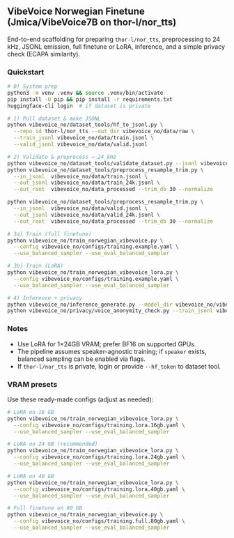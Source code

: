 ## VibeVoice Norwegian Finetune (Jmica/VibeVoice7B on thor-l/nor_tts)

End-to-end scaffolding for preparing `thor-l/nor_tts`, preprocessing to 24 kHz, JSONL emission, full finetune or LoRA, inference, and a simple privacy check (ECAPA similarity).

### Quickstart

```bash
# 0) System prep
python3 -m venv .venv && source .venv/bin/activate
pip install -U pip && pip install -r requirements.txt
huggingface-cli login  # if dataset is private

# 1) Pull dataset & make JSONL
python vibevoice_no/dataset_tools/hf_to_jsonl.py \
  --repo_id thor-l/nor_tts --out_dir vibevoice_no/data/raw \
  --train_jsonl vibevoice_no/data/train.jsonl \
  --valid_jsonl vibevoice_no/data/valid.jsonl

# 2) Validate & preprocess → 24 kHz
python vibevoice_no/dataset_tools/validate_dataset.py --jsonl vibevoice_no/data/train.jsonl --sample 200 || true
python vibevoice_no/dataset_tools/preprocess_resample_trim.py \
  --in_jsonl  vibevoice_no/data/train.jsonl \
  --out_jsonl vibevoice_no/data/train_24k.jsonl \
  --out_root  vibevoice_no/data_processed --trim_db 30 --normalize

python vibevoice_no/dataset_tools/preprocess_resample_trim.py \
  --in_jsonl  vibevoice_no/data/valid.jsonl \
  --out_jsonl vibevoice_no/data/valid_24k.jsonl \
  --out_root  vibevoice_no/data_processed --trim_db 30 --normalize

# 3a) Train (full finetune)
python vibevoice_no/train_norwegian_vibevoice.py \
  --config vibevoice_no/configs/training.example.yaml \
  --use_balanced_sampler --use_eval_balanced_sampler

# 3b) Train (LoRA)
python vibevoice_no/train_norwegian_vibevoice_lora.py \
  --config vibevoice_no/configs/training.example.yaml \
  --use_balanced_sampler --use_eval_balanced_sampler

# 4) Inference + privacy
python vibevoice_no/inference_generate.py --model_dir vibevoice_no/vibevoice_no_7b --text "Hei, verden!" --seconds 3.5 --out out.wav
python vibevoice_no/privacy/voice_anonymity_check.py --train_jsonl vibevoice_no/data/train_24k.jsonl --candidate_wav out.wav --threshold 0.8 || echo "⚠️ Similarity over threshold"
```

### Notes

- Use LoRA for 1×24GB VRAM; prefer BF16 on supported GPUs.
- The pipeline assumes speaker-agnostic training; if `speaker` exists, balanced sampling can be enabled via flags.
- If `thor-l/nor_tts` is private, login or provide `--hf_token` to dataset tool.

### VRAM presets

Use these ready-made configs (adjust as needed):

```bash
# LoRA on 16 GB
python vibevoice_no/train_norwegian_vibevoice_lora.py \
  --config vibevoice_no/configs/training.lora.16gb.yaml \
  --use_balanced_sampler --use_eval_balanced_sampler

# LoRA on 24 GB (recommended)
python vibevoice_no/train_norwegian_vibevoice_lora.py \
  --config vibevoice_no/configs/training.lora.24gb.yaml \
  --use_balanced_sampler --use_eval_balanced_sampler

# LoRA on 40 GB
python vibevoice_no/train_norwegian_vibevoice_lora.py \
  --config vibevoice_no/configs/training.lora.40gb.yaml \
  --use_balanced_sampler --use_eval_balanced_sampler

# Full finetune on 80 GB
python vibevoice_no/train_norwegian_vibevoice.py \
  --config vibevoice_no/configs/training.full.80gb.yaml \
  --use_balanced_sampler --use_eval_balanced_sampler
```

